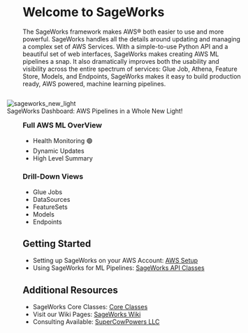 # Welcome to SageWorks
The SageWorks framework makes AWS® both easier to use and more powerful. SageWorks handles all the details around updating and managing a complex set of AWS Services. With a simple-to-use Python API and a beautiful set of web interfaces, SageWorks makes creating AWS ML pipelines a snap. It also dramatically improves both the usability and visibility across the entire spectrum of services: Glue Job, Athena, Feature Store, Models, and Endpoints, SageWorks makes it easy to build production ready, AWS powered, machine learning pipelines.

<figure style="float: right; width: 500px;">
<img alt="sageworks_new_light" src="https://github.com/SuperCowPowers/sageworks/assets/4806709/ed2ed1bd-e2d8-49a1-b350-b2e19e2b7832">
<figcaption>SageWorks Dashboard: AWS Pipelines in a Whole New Light!</figcaption>
</figure>

### Full AWS ML OverView
- Health Monitoring 🟢
- Dynamic Updates
- High Level Summary

### Drill-Down Views
- Glue Jobs
- DataSources
- FeatureSets
- Models
- Endpoints



## Getting Started
- Setting up SageWorks on your AWS Account: [AWS Setup](aws_setup/initial_setup.md)
- Using SageWorks for ML Pipelines: [SageWorks API Classes](api_classes/overview.md)

## Additional Resources
- SageWorks Core Classes: [Core Classes](core_classes/overview.md)
- Visit our Wiki Pages: [SageWorks Wiki](https://github.com/SuperCowPowers/sageworks/wiki)
- Consulting Available: [SuperCowPowers LLC](https://www.supercowpowers.com)
